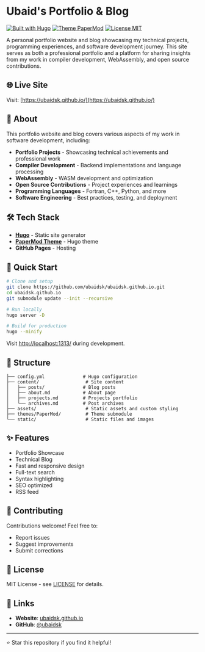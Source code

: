 # Ubaid's Portfolio & Blog

[![Built with Hugo](https://img.shields.io/badge/Built%20with-Hugo-blue.svg)](https://gohugo.io/)
[![Theme PaperMod](https://img.shields.io/badge/Theme-PaperMod-green.svg)](https://github.com/adityatelange/hugo-PaperMod)
[![License MIT](https://img.shields.io/badge/License-MIT-yellow.svg)](LICENSE)

A personal portfolio website and blog showcasing my technical projects, programming experiences, and software development journey. This site serves as both a professional portfolio and a platform for sharing insights from my work in compiler development, WebAssembly, and open source contributions.

## 🌐 Live Site

Visit: [https://ubaidsk.github.io/](https://ubaidsk.github.io/)

## 📝 About

This portfolio website and blog covers various aspects of my work in software development, including:

- **Portfolio Projects** - Showcasing technical achievements and professional work
- **Compiler Development** - Backend implementations and language processing
- **WebAssembly** - WASM development and optimization
- **Open Source Contributions** - Project experiences and learnings
- **Programming Languages** - Fortran, C++, Python, and more
- **Software Engineering** - Best practices, testing, and deployment

## 🛠️ Tech Stack

- **[Hugo](https://gohugo.io/)** - Static site generator
- **[PaperMod Theme](https://github.com/adityatelange/hugo-PaperMod)** - Hugo theme
- **GitHub Pages** - Hosting

## 🚀 Quick Start

```bash
# Clone and setup
git clone https://github.com/ubaidsk/ubaidsk.github.io.git
cd ubaidsk.github.io
git submodule update --init --recursive

# Run locally
hugo server -D

# Build for production
hugo --minify
```

Visit [http://localhost:1313/](http://localhost:1313/) during development.

## 📁 Structure

```
├── config.yml              # Hugo configuration
├── content/                 # Site content
│   ├── posts/              # Blog posts
│   ├── about.md            # About page
│   ├── projects.md         # Projects portfolio
│   └── archives.md         # Post archives
├── assets/                  # Static assets and custom styling
├── themes/PaperMod/         # Theme submodule
└── static/                  # Static files and images
```

## ✨ Features

- Portfolio Showcase
- Technical Blog
- Fast and responsive design
- Full-text search
- Syntax highlighting
- SEO optimized
- RSS feed

## 🤝 Contributing

Contributions welcome! Feel free to:
- Report issues
- Suggest improvements
- Submit corrections

## 📄 License

MIT License - see [LICENSE](LICENSE) for details.

## 🔗 Links

- **Website**: [ubaidsk.github.io](https://ubaidsk.github.io)
- **GitHub**: [@ubaidsk](https://github.com/ubaidsk)

---

⭐ Star this repository if you find it helpful!
